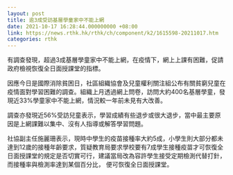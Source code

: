 ```yaml
---
layout: post
title: 逾3成受訪基層學童家中不能上網　
date: 2021-10-17 16:28:44.000000000 +08:00
link: https://news.rthk.hk/rthk/ch/component/k2/1615598-20211017.htm
categories: rthk
---
```


有調查發現，超過3成基層學童家中不能上網，在疫情下，網上上課有困難，促請政府檢視恢復全日面授課堂的指標。

因應今日是國際消除貧困日，社區組織協會及兒童權利關注組公布有關貧窮兒童在疫情面對學習困難的調查。組織上月透過網上問卷，訪問大約400名基層學童，發現近33%學童家中不能上網，情況較一年前未見有大改善。

調查亦發現近56%受訪兒童表示，學習成績有些退步或很大退步，當中最主要原因是上網課難以集中、沒有人指導或解答學習問題。

社協副主任施麗珊表示，現時中學生的疫苗接種率大約5成，小學生則大部分都未達到12歲的接種年齡要求，質疑教育局要求學校要有7成學生接種疫苗才可恢復全日面授課堂的規定是否切實可行，建議當局改為容許學生接受定期檢測代替打針，而接種率與檢測率達到某個百分比， 便可恢復全日面授課堂。
